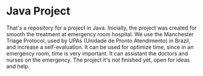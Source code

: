 # Java Project
That's a repository for a project in Java. Inicially, the project was created for smooth the treatment at emergency room hospital. We use the Manchester Triage Protocol, used by UPAs (Unidade de Pronto Atendimento) in Brazil, and increase a self-evaluation. It can be used for optimize time, since in an emergency room, time is very important. It can assistant the doctors and nurses on the emergency. 
The project it's not finished yet, open for ideas and help.
